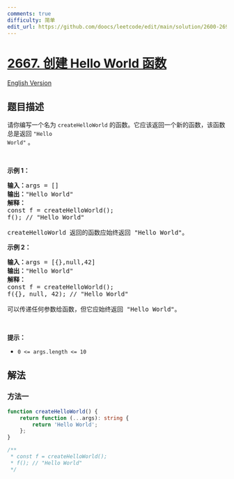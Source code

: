 ```yaml
---
comments: true
difficulty: 简单
edit_url: https://github.com/doocs/leetcode/edit/main/solution/2600-2699/2667.Create%20Hello%20World%20Function/README.md
---
```


<!-- problem:start -->

# [2667. 创建 Hello World 函数](https://leetcode.cn/problems/create-hello-world-function)

[English Version](/solution/2600-2699/2667.Create%20Hello%20World%20Function/README_EN.md)

## 题目描述

<!-- description:start -->

请你编写一个名为 <code>createHelloWorld</code> 的函数。它应该返回一个新的函数，该函数总是返回 <code>"Hello World"</code>&nbsp;。

<p>&nbsp;</p>

<p><strong class="example">示例 1：</strong></p>

<pre>
<b>输入：</b>args = []
<b>输出：</b>"Hello World"
<strong>解释：</strong>
const f = createHelloWorld();
f(); // "Hello World"

createHelloWorld 返回的函数应始终返回 "Hello World"。
</pre>

<p><strong class="example">示例 2：</strong></p>

<pre>
<b>输入：</b>args = [{},null,42]
<b>输出：</b>"Hello World"
<strong>解释：</strong>
const f = createHelloWorld();
f({}, null, 42); // "Hello World"

可以传递任何参数给函数，但它应始终返回 "Hello World"。
</pre>

<p>&nbsp;</p>

<p><strong>提示：</strong></p>

<ul>
	<li><code>0 &lt;= args.length &lt;= 10</code></li>
</ul>

<!-- description:end -->

## 解法

<!-- solution:start -->

### 方法一

<!-- tabs:start -->

```ts
function createHelloWorld() {
    return function (...args): string {
        return 'Hello World';
    };
}

/**
 * const f = createHelloWorld();
 * f(); // "Hello World"
 */
```

<!-- tabs:end -->

<!-- solution:end -->

<!-- problem:end -->
